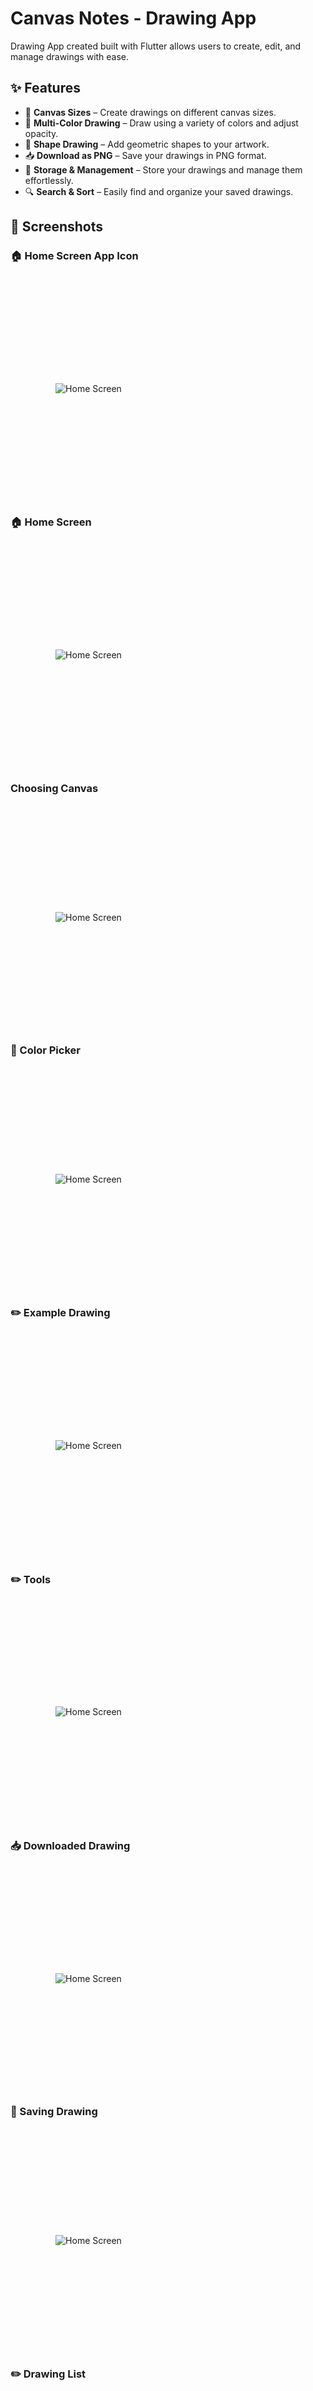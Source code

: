# Canvas Notes - Drawing App

Drawing App created built with Flutter allows users to create, edit, and manage drawings with ease.

## ✨ Features

- 📏 **Canvas Sizes** – Create drawings on different canvas sizes.
- 🎨 **Multi-Color Drawing** – Draw using a variety of colors and adjust opacity.
- 🔳 **Shape Drawing** – Add geometric shapes to your artwork.
- 📥 **Download as PNG** – Save your drawings in PNG format.
- 💾 **Storage & Management** – Store your drawings and manage them effortlessly.
- 🔍 **Search & Sort** – Easily find and organize your saved drawings.

## 📸 Screenshots


### 🏠 Home Screen App Icon
<div style="width:250px; height:360px; display:flex; justify-content:center; align-items:center; overflow:hidden;">
  <img src="screenshots/App_Icon.png" alt="Home Screen" style="max-width:100%; max-height:100%;">
</div>

### 🏠 Home Screen
<div style="width:250px; height:360px; display:flex; justify-content:center; align-items:center; overflow:hidden;">
  <img src="screenshots/Home_Screen.png" alt="Home Screen" style="max-width:100%; max-height:100%;">
</div>

### Choosing Canvas
<div style="width:250px; height:360px; display:flex; justify-content:center; align-items:center; overflow:hidden;">
  <img src="screenshots/Canvas_Options.png" alt="Home Screen" style="max-width:100%; max-height:100%;">
</div>

### 🎨 Color Picker
<div style="width:250px; height:360px; display:flex; justify-content:center; align-items:center; overflow:hidden;">
  <img src="screenshots/Color_Picker.png" alt="Home Screen" style="max-width:100%; max-height:100%;">
</div>

### ✏️ Example Drawing
<div style="width:250px; height:360px; display:flex; justify-content:center; align-items:center; overflow:hidden;">
  <img src="screenshots/Drawing.png" alt="Home Screen" style="max-width:100%; max-height:100%;">
</div>

### ✏️ Tools
<div style="width:250px; height:360px; display:flex; justify-content:center; align-items:center; overflow:hidden;">
  <img src="screenshots/Tools.png" alt="Home Screen" style="max-width:100%; max-height:100%;">
</div>

### 📥 Downloaded Drawing
<div style="width:250px; height:360px; display:flex; justify-content:center; align-items:center; overflow:hidden;">
  <img src="screenshots/Downloaded_Drawing.png" alt="Home Screen" style="max-width:100%; max-height:100%;">
</div>

### 💾 Saving Drawing
<div style="width:250px; height:360px; display:flex; justify-content:center; align-items:center; overflow:hidden;">
  <img src="screenshots/Saving_Drawing.png" alt="Home Screen" style="max-width:100%; max-height:100%;">
</div>

### ✏️ Drawing List
<div style="width:250px; height:360px; display:flex; justify-content:center; align-items:center; overflow:hidden;">
  <img src="screenshots/Drawing_List.png" alt="Home Screen" style="max-width:100%; max-height:100%;">
</div>

## 🛠️ Technologies Used
- **Flutter** – Cross-platform UI framework.
- **Dart** – Programming language for Flutter.
- **Permission Handler** – For requesting access to file system.
- **sqflite** – Local storage for drawings.
- **Path Provider** – For accessing the file system.

## Other Dependencies
- **flutter_drawing_board** - Drawing Board with action bar
- **flutter_slidable** - For slidable list items